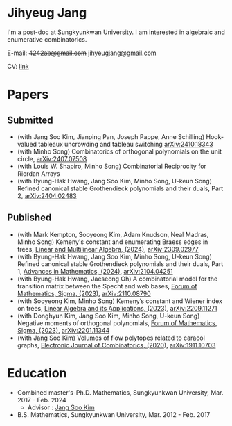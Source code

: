 # Jihyeug Jang
I'm a post-doc at Sungkyunkwan University.
I am interested in algebraic and enumerative combinatorics.

E-mail: ~~4242ab@gmail.com~~ jihyeugjang@gmail.com

CV: [link](CV.pdf)

# Papers
## Submitted
- (with Jang Soo Kim, Jianping Pan, Joseph Pappe, Anne Schilling) Hook-valued tableaux uncrowding and tableau switching [arXiv:2410.18343](https://arxiv.org/abs/2410.18343)
- (with Minho Song) Combinatorics of orthogonal polynomials on the unit circle, [arXiv:2407.07508](https://arxiv.org/abs/2407.07508)
- (with Louis W. Shapiro, Minho Song) Combinatorial Reciprocity for Riordan Arrays
- (with Byung-Hak Hwang, Jang Soo Kim, Minho Song, U-keun Song) Refined canonical stable Grothendieck polynomials and their duals, Part 2, [arXiv:2404.02483](https://arxiv.org/abs/2404.02483)
## Published
- (with Mark Kempton, Sooyeong Kim, Adam Knudson, Neal Madras, Minho Song) Kemeny's constant and enumerating Braess edges in trees, [Linear and Multilinear Algebra, (2024)](https://www.tandfonline.com/doi/full/10.1080/03081087.2024.2435403?scroll=top&needAccess=true), [arXiv:2309.02977](https://arxiv.org/abs/2309.02977)
- (with Byung-Hak Hwang, Jang Soo Kim, Minho Song, U-keun Song) Refined canonical stable Grothendieck polynomials and their duals, Part 1, 
[Advances in Mathematics, (2024)](https://www.sciencedirect.com/science/article/pii/S0001870824001853?dgcid=author), 
[arXiv:2104.04251](https://arxiv.org/abs/2104.04251)
- (with Byung-Hak Hwang, Jaeseong Oh) A combinatorial model for the transition matrix between the Specht and web bases,
[Forum of Mathematics, Sigma, (2023)](https://www.cambridge.org/core/journals/forum-of-mathematics-sigma/article/combinatorial-model-for-the-transition-matrix-between-the-specht-and-operatorname-sl2web-bases/1E5B0654E82442C936CD9DB00D333715), 
[arXiv:2110.08790](https://arxiv.org/abs/2110.08790)
- (with Sooyeong Kim, Minho Song) Kemeny’s constant and Wiener index on trees, 
[Linear Algebra and its Applications, (2023)](https://www.sciencedirect.com/science/article/pii/S0024379523002124), 
[arXiv:2209.11271](https://arxiv.org/abs/2209.11271)
- (with Donghyun Kim, Jang Soo Kim, Minho Song, U-keun Song) Negative moments of orthogonal polynomials, 
[Forum of Mathematics, Sigma, (2023)](https://www.cambridge.org/core/journals/forum-of-mathematics-sigma/article/negative-moments-of-orthogonal-polynomials/C3823C72FBAA0433573CD652A9B8E669), 
[arXiv:2201.11344](https://arxiv.org/abs/2201.11344)
- (with Jang Soo Kim) Volumes of flow polytopes related to caracol graphs, 
[Electronic Journal of Combinatorics, (2020)](https://www.combinatorics.org/ojs/index.php/eljc/article/view/v27i4p21), 
[arXiv:1911.10703](https://arxiv.org/abs/1911.10703) 

# Education
 - Combined master's-Ph.D. Mathematics, Sungkyunkwan University, Mar. 2017 - Feb. 2024
   - Advisor : [Jang Soo Kim](https://jangsookim.github.io)
 - B.S. Mathematics, Sungkyunkwan University, Mar. 2012 - Feb. 2017
